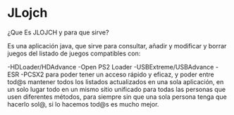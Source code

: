 # JLojch

¿Que Es JLOJCH y para que sirve?

Es una aplicación java, que sirve para consultar, añadir y modificar y borrar juegos del listado de juegos compatibles con:

-HDLoader/HDAdvance 
-Open PS2 Loader 
-USBExtreme/USBAdvance
-ESR 
-PCSX2 
para poder tener un acceso rápido y eficaz, y poder entre tod@s mantener todos los listados actualizados en una sola aplicación, en un solo lugar todo en un mismo sitio unificado para todas las personas que usen diferentes métodos, para siempre sin que una sola persona tenga que hacerlo sol@, si lo hacemos tod@s es mucho mejor.

